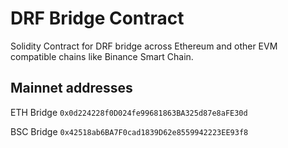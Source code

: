 # DRF Bridge Contract

Solidity Contract for DRF bridge across Ethereum and other EVM compatible chains like Binance Smart Chain.

## Mainnet addresses

ETH Bridge `0x0d224228f0D024fe99681863BA325d87e8aFE30d`

BSC Bridge `0x42518ab6BA7F0cad1839D62e8559942223EE93f8`

